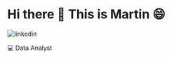 # Hi there 👋 This is Martin :smile:

![linkedin](https://img.shields.io/website?url=https%3A%2F%2Fwww.linkedin.com%2Fin%2Fmartin-vivar-toledo-93901b291%2F)

:computer: Data Analyst

